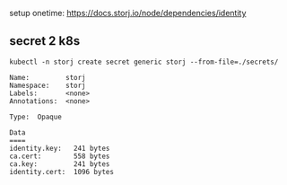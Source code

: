 setup onetime:
https://docs.storj.io/node/dependencies/identity

## secret 2 k8s

`kubectl -n storj create secret generic storj --from-file=./secrets/`

```
Name:         storj
Namespace:    storj
Labels:       <none>
Annotations:  <none>

Type:  Opaque

Data
====
identity.key:   241 bytes
ca.cert:        558 bytes
ca.key:         241 bytes
identity.cert:  1096 bytes
```